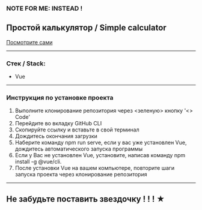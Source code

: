 
### NOTE FOR ME: INSTEAD !

## Простой калькулятор / Simple calculator 

 [Посмотрите сами](https://juliadooby.github.io/Simple-calculator/)
 
---

### Стек / Stack:

* Vue

---

### Инструкция по установке проекта 

1. Выполните клонирование репозитория через <зеленую> кнопку '<> Code' 
2. Перейдите во вкладку GitHub CLI
3. Скопируйте ссылку и вставьте в свой терминал
4. Дождитесь окончания загрузки 
5. Наберите команду npm run serve, если у вас уже установлен Vue, дождитесь автоматического запуска программы
6. Если у Вас не установлен Vue, установите, написав команду npm install -g @vue/cli.
7. После установки Vue на вашем компьютере, повторите шаги запуска проекта через клонирование репозитория
 
 ---
 
## Не забудьте поставить звездочку ! ! ! ★ 
